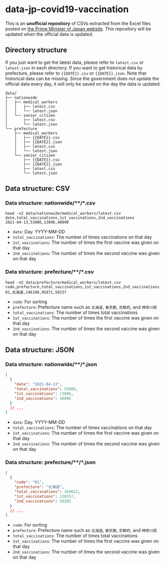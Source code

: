 # data-jp-covid19-vaccination

This is an **unofficial repository** of CSVs extracted from the Excel files posted on [the Prime Minister of Japan website](https://www.kantei.go.jp/jp/headline/kansensho/vaccine.html). This repository will be updated when the official data is updated.

## Directory structure

If you just want to get the latest data, please refer to `latest.csv` or `latest.json` in each directory. If you want to get historical data by prefecture, please refer to `{{DATE}}.csv` or `{{DATE}}.json`. Note that historical data can be missing. Since the government does not update the official data every day, it will only be saved on the day the data is updated.

```
data/
├── nationwide
│   ├── medical_workers
│   │   ├── latest.csv
│   │   └── latest.json
│   └── senior_citizen
│       ├── latest.csv
│       └── latest.json
└── prefecture
    ├── medical_workers
    │   ├── {{DATE}}.csv
    │   ├── {{DATE}}.json
    │   ├── latest.csv
    │   └── latest.json
    └── senior_citizen
        ├── {{DATE}}.csv
        ├── {{DATE}}.json
        ├── latest.csv
        └── latest.json
```

## Data structure: CSV

### Data structure: nationwide/\*\*/\*.csv

```
head -n2 data/nationwide/medical_workers/latest.csv
date,total_vaccinations,1st_vaccinations,2nd_vaccinations
2021-04-13,53986,13896,40090
```

- `date`: Day. YYYY-MM-DD
- `total_vaccinations`: The number of times vaccinations on that day
- `1st_vaccinations`: The number of times the first vaccine was given on that day
- `2nd_vaccinations`: The number of times the second vaccine was given on that day

### Data structure: prefecture/\*\*/\*.csv

```
head -n2 data/prefecture/medical_workers/latest.csv
code,prefecture,total_vaccinations,1st_vaccinations,2nd_vaccinations
01,北海道,146108,95871,50237
```

- `code`: For sorting
- `prefecture`: Prefecture name such as `北海道`, `東京都`, `京都府`, and `神奈川県`
- `total_vaccinations`: The number of times total vaccinations
- `1st_vaccinations`: The number of times the first vaccine was given on that day
- `2nd_vaccinations`: The number of times the second vaccine was given on that day

## Data structure: JSON

### Data structure: nationwide/\*\*/\*.json

```json
[
  {
    "date": "2021-04-13",
    "total_vaccinations": 53986,
    "1st_vaccinations": 13896,
    "2nd_vaccinations": 40090
  }
  // ...
]
```

- `date`: Day. YYYY-MM-DD
- `total_vaccinations`: The number of times vaccinations on that day
- `1st_vaccinations`: The number of times the first vaccine was given on that day
- `2nd_vaccinations`: The number of times the second vaccine was given on that day

### Data structure: prefecture/\*\*/\*.json

```json
[
  {
    "code": "01",
    "prefecture": "北海道",
    "total_vaccinations": 164622,
    "1st_vaccinations": 110357,
    "2nd_vaccinations": 54265
  }
  // ...
]
```

- `code`: For sorting
- `prefecture`: Prefecture name such as `北海道`, `東京都`, `京都府`, and `神奈川県`
- `total_vaccinations`: The number of times total vaccinations
- `1st_vaccinations`: The number of times the first vaccine was given on that day
- `2nd_vaccinations`: The number of times the second vaccine was given on that day
